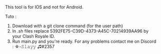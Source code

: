 This tool is for IOS and not for Android.

Tuto :

1) Download with a git clone command (for the user path)
2) In .sh files replace 5392FE75-C39D-4373-A45C-70214939AA96 by your Clash Royale ID.
3) Run main.py and you're ready.
For any problems contact me on Discord : ☆-𝚂𝚕𝚊𝚢𝚢 ♫#2357